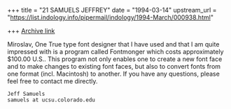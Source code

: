+++
title = "21 SAMUELS JEFFREY"
date = "1994-03-14"
upstream_url = "https://list.indology.info/pipermail/indology/1994-March/000938.html"

+++
[Archive link](https://list.indology.info/pipermail/indology/1994-March/000938.html)

Miroslav,
	One True type font designer that I have used and that I am
quite impressed with is a program called Fontmonger which costs
approximately $100.00 U.S..  This program not only enables one to
create a new font face and to make changes to existing font faces,
but also to convert fonts from one format (incl. Macintosh) to
another.  If you have any questions, please feel free to contact me
directly.

	Jeff Samuels
	samuels at ucsu.colorado.edu





